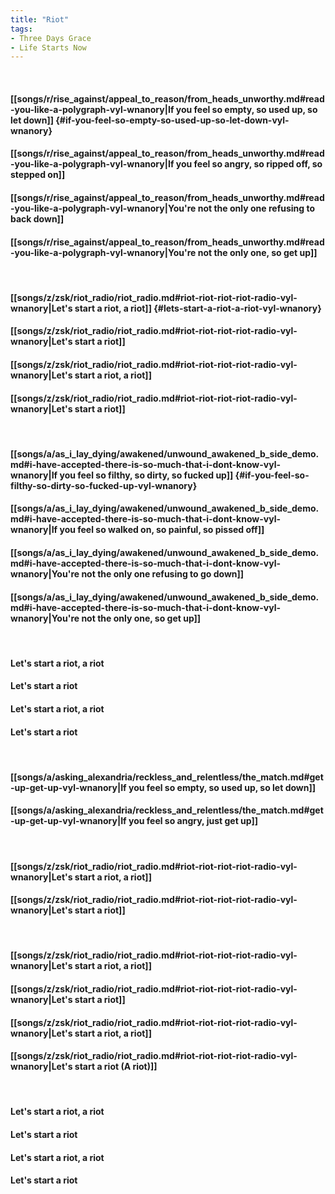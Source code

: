 ```yaml
---
title: "Riot"
tags:
- Three Days Grace
- Life Starts Now
---
```

&nbsp;
#### [[songs/r/rise_against/appeal_to_reason/from_heads_unworthy.md#read-you-like-a-polygraph-vyl-wnanory|If you feel so empty, so used up, so let down]] {#if-you-feel-so-empty-so-used-up-so-let-down-vyl-wnanory}
#### [[songs/r/rise_against/appeal_to_reason/from_heads_unworthy.md#read-you-like-a-polygraph-vyl-wnanory|If you feel so angry, so ripped off, so stepped on]]
#### [[songs/r/rise_against/appeal_to_reason/from_heads_unworthy.md#read-you-like-a-polygraph-vyl-wnanory|You're not the only one refusing to back down]]
#### [[songs/r/rise_against/appeal_to_reason/from_heads_unworthy.md#read-you-like-a-polygraph-vyl-wnanory|You're not the only one, so get up]]
&nbsp;
#### [[songs/z/zsk/riot_radio/riot_radio.md#riot-riot-riot-riot-radio-vyl-wnanory|Let's start a riot, a riot]] {#lets-start-a-riot-a-riot-vyl-wnanory}
#### [[songs/z/zsk/riot_radio/riot_radio.md#riot-riot-riot-riot-radio-vyl-wnanory|Let's start a riot]]
#### [[songs/z/zsk/riot_radio/riot_radio.md#riot-riot-riot-riot-radio-vyl-wnanory|Let's start a riot, a riot]]
#### [[songs/z/zsk/riot_radio/riot_radio.md#riot-riot-riot-riot-radio-vyl-wnanory|Let's start a riot]]
&nbsp;
#### [[songs/a/as_i_lay_dying/awakened/unwound_awakened_b_side_demo.md#i-have-accepted-there-is-so-much-that-i-dont-know-vyl-wnanory|If you feel so filthy, so dirty, so fucked up]] {#if-you-feel-so-filthy-so-dirty-so-fucked-up-vyl-wnanory}
#### [[songs/a/as_i_lay_dying/awakened/unwound_awakened_b_side_demo.md#i-have-accepted-there-is-so-much-that-i-dont-know-vyl-wnanory|If you feel so walked on, so painful, so pissed off]]
#### [[songs/a/as_i_lay_dying/awakened/unwound_awakened_b_side_demo.md#i-have-accepted-there-is-so-much-that-i-dont-know-vyl-wnanory|You're not the only one refusing to go down]]
#### [[songs/a/as_i_lay_dying/awakened/unwound_awakened_b_side_demo.md#i-have-accepted-there-is-so-much-that-i-dont-know-vyl-wnanory|You're not the only one, so get up]]
&nbsp;
#### Let's start a riot, a riot
#### Let's start a riot
#### Let's start a riot, a riot
#### Let's start a riot
&nbsp;
#### [[songs/a/asking_alexandria/reckless_and_relentless/the_match.md#get-up-get-up-vyl-wnanory|If you feel so empty, so used up, so let down]]
#### [[songs/a/asking_alexandria/reckless_and_relentless/the_match.md#get-up-get-up-vyl-wnanory|If you feel so angry, just get up]]
&nbsp;
#### [[songs/z/zsk/riot_radio/riot_radio.md#riot-riot-riot-riot-radio-vyl-wnanory|Let's start a riot, a riot]]
#### [[songs/z/zsk/riot_radio/riot_radio.md#riot-riot-riot-riot-radio-vyl-wnanory|Let's start a riot]]
&nbsp;
#### [[songs/z/zsk/riot_radio/riot_radio.md#riot-riot-riot-riot-radio-vyl-wnanory|Let's start a riot, a riot]]
#### [[songs/z/zsk/riot_radio/riot_radio.md#riot-riot-riot-riot-radio-vyl-wnanory|Let's start a riot]]
#### [[songs/z/zsk/riot_radio/riot_radio.md#riot-riot-riot-riot-radio-vyl-wnanory|Let's start a riot, a riot]]
#### [[songs/z/zsk/riot_radio/riot_radio.md#riot-riot-riot-riot-radio-vyl-wnanory|Let's start a riot (A riot)]]
&nbsp;
#### Let's start a riot, a riot
#### Let's start a riot
#### Let's start a riot, a riot
#### Let's start a riot
